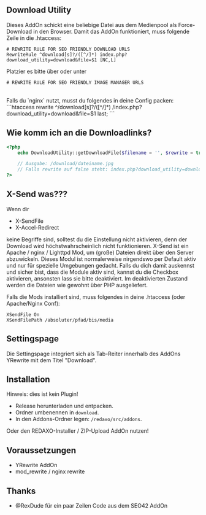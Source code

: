 Download Utility
----------------

Dieses AddOn schickt eine beliebige Datei aus dem Medienpool als Force-Download in den Browser.
Damit das AddOn funktioniert, muss folgende Zeile in die .htaccess:
<br>
```htaccess
# REWRITE RULE FOR SEO FRIENDLY DOWNLOAD URLS
RewriteRule ^download[s]?/([^/]*) index.php?download_utility=download&file=$1 [NC,L]
```

Platzier es bitte über oder unter
```
# REWRITE RULE FOR SEO FRIENDLY IMAGE MANAGER URLS
```
<br>
Falls du `nginx` nutzt, musst du folgendes in deine Config packen:
```htaccess
rewrite ^/download[s]?/([^/]*) /index.php?download_utility=download&file=$1 last;
```

Wie komm ich an die Downloadlinks?
---------------------------------------

```php
<?php
    echo DownloadUtility::getDownloadFile($filename = '', $rewrite = true);

    // Ausgabe: /download/dateiname.jpg
    // Falls rewrite auf false steht: index.php?download_utility=download&file=dateiname.jpg
?>
```

X-Send was???
---------------

Wenn dir

* X-SendFile
* X-Accel-Redirect

keine Begriffe sind, solltest du die Einstellung nicht aktivieren, denn der Download wird höchstwahrscheinlich nicht funktionieren. X-Send ist ein Apache / nginx / Lighttpd Mod, um (große) Dateien direkt über den Server abzuwickeln. Dieses Modul ist normalerweise nirgendswo per Default aktiv und nur für spezielle Umgebungen gedacht. Falls du dich damit auskennst und sicher bist, dass die Module aktiv sind, kannst du die Checkbox aktivieren, ansonsten lass sie bitte deaktiviert. Im deaktivierten Zustand werden die Dateien wie gewohnt über PHP ausgeliefert.


Falls die Mods installiert sind, muss folgendes in deine .htaccess (oder Apache/Nginx Conf):

```
XSendFile On
XSendFilePath /absoluter/pfad/bis/media
```

Settingspage
------------
Die Settingspage integriert sich als Tab-Reiter innerhalb des AddOns YRewrite mit dem Titel "Download".

Installation
------------
Hinweis: dies ist kein Plugin!

* Release herunterladen und entpacken.
* Ordner umbenennen in `download`.
* In den Addons-Ordner legen: `/redaxo/src/addons`.

Oder den REDAXO-Installer / ZIP-Upload AddOn nutzen!

Voraussetzungen
------------

* YRewrite AddOn
* mod_rewrite / nginx rewrite


Thanks
----
* @RexDude für ein paar Zeilen Code aus dem SEO42 AddOn
